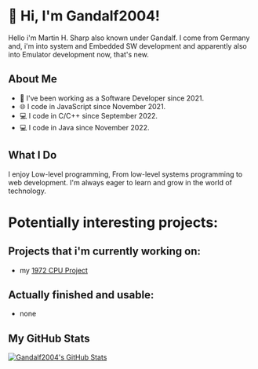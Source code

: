 # 👋 Hi, I'm Gandalf2004!

Hello i'm Martin H. Sharp also known under Gandalf. I come from Germany and, i'm into system and Embedded SW development and apparently also into Emulator development now, that's new.

## About Me

- 💼 I've been working as a Software Developer since 2021.
- 🌐 I code in JavaScript since November 2021.
- 💻 I code in C/C++ since September 2022.
- 💻 I code in Java since November 2022.

## What I Do
I enjoy Low-level programming,
From low-level systems programming to web development.
I'm always eager to learn and grow in the world of technology.

# Potentially interesting projects:

## Projects that i'm currently working on:

  - my [1972 CPU Project](https://github.com/Gandalf2004/Custom-1972-CPU/)

## Actually finished and usable:

  - none

## My GitHub Stats

[![Gandalf2004's GitHub Stats](https://github-readme-stats.vercel.app/api?username=Gandalf2004&show_icons=true&count_private=true&theme=dark)](https://github.com/Gandalf2004)

<!---
Gandalf2004/Gandalf2004 is a ✨ special ✨ repository because its `README.md` (this file) appears on your GitHub profile.
You can click the Preview link to take a look at your changes.
--->
